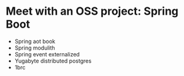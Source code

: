 # Meet with an OSS project: Spring Boot

- Spring aot book
- Spring modulith
- Spring event externalized
- Yugabyte distributed postgres
- 1brc